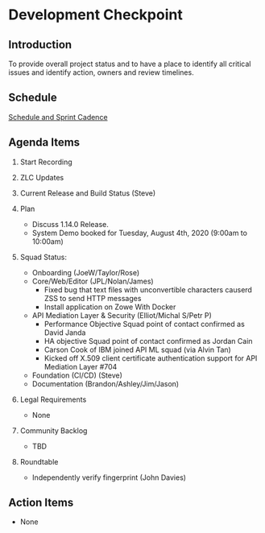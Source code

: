 # Development Checkpoint

Introduction
------------
To provide overall project status and to have a place to identify all critical issues and identify action, owners and review timelines.

Schedule
--------
[Schedule and Sprint Cadence](https://github.com/zowe/community/blob/master/Project%20Management/PI%20Planning/20PI3%20Planning/Zowe%20PI%20%26%20Sprint%20Cadence.md)


Agenda Items
------------
1. Start Recording
2. ZLC Updates
3. Current Release and Build Status (Steve)
4. Plan
     - Discuss 1.14.0 Release.
     - System Demo booked for Tuesday, August 4th, 2020 (9:00am to 10:00am)
5. Squad Status:
    - Onboarding (JoeW/Taylor/Rose)
    - Core/Web/Editor (JPL/Nolan/James)
      - Fixed bug that text files with unconvertible characters causerd ZSS to send HTTP messages
      - Install application on Zowe With Docker
    - API Mediation Layer & Security (Elliot/Michal S/Petr P)
      - Performance Objective Squad point of contact confirmed as David Janda
      - HA objective Squad point of contact confirmed as Jordan Cain
      - Carson Cook of IBM joined API ML squad (via Alvin Tan)
      - Kicked off X.509 client certificate authentication support for API Mediation Layer #704
    - Foundation (CI/CD) (Steve)
    - Documentation (Brandon/Ashley/Jim/Jason)

6. Legal Requirements
    - None

7. Community Backlog
    - TBD
8. Roundtable
    - Independently verify fingerprint (John Davies)

Action Items
------------
- None
